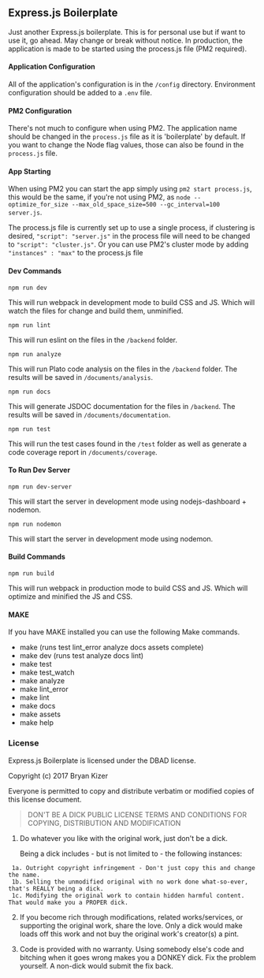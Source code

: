 ## Express.js Boilerplate
Just another Express.js boilerplate. This is for personal use but if want to use it, go ahead. May change or break without notice.
In production, the application is made to be started using the process.js file (PM2 required).

#### Application Configuration

  All of the application's configuration is in the ```/config``` directory.
  Environment configuration should be added to a  ```.env``` file.


#### PM2 Configuration

  There's not much to configure when using PM2. The application name should be changed in the ```process.js``` file as
  it is 'boilerplate' by default. If you want to change the Node flag values, those can also be found in the ```process.js``` file.


#### App Starting

  When using PM2 you can start the app simply using ```pm2 start process.js```, this would be the same, if you're not using PM2, as
  ```node --optimize_for_size --max_old_space_size=500 --gc_interval=100 server.js```.

  The process.js file is currently set up to use a single process, if clustering is desired, ```"script": "server.js"``` in the process file
  will need to be changed to ```"script": "cluster.js"```. Or you can use PM2's cluster mode by adding ```"instances" : "max"```
  to the process.js file

#### Dev Commands

  ```npm run dev```

  This will run webpack in development mode to build CSS and JS. Which will watch the files for change and build them, unminified.

  ```npm run lint```

  This will run eslint on the files in the ```/backend``` folder.

  ```npm run analyze```

  This will run Plato code analysis on the files in the ```/backend``` folder. The results will be saved in ```/documents/analysis```.

  ```npm run docs```

  This will generate JSDOC documentation for the files in ```/backend```. The results will be saved in ```/documents/documentation```.

  ```npm run test```

  This will run the test cases found in the ```/test``` folder as well as generate a code coverage report in ```/documents/coverage```.


#### To Run Dev Server

  ```npm run dev-server```

  This will start the server in development mode using nodejs-dashboard + nodemon.

  ```npm run nodemon```

  This will start the server in development mode using nodemon.


#### Build Commands

  ```npm run build```

  This will run webpack in production mode to build CSS and JS. Which will optimize and minified the JS and CSS.


#### MAKE

  If you have MAKE installed you can use the following Make commands.

  * make (runs test lint_error analyze docs assets complete)
  * make dev (runs test analyze docs lint)
  * make test
  * make test_watch
  * make analyze
  * make lint_error
  * make lint
  * make docs
  * make assets
  * make help


### License

  Express.js Boilerplate is licensed under the DBAD license.

  Copyright (c) 2017 Bryan Kizer

   Everyone is permitted to copy and distribute verbatim or modified
   copies of this license document.

  > DON'T BE A DICK PUBLIC LICENSE
  > TERMS AND CONDITIONS FOR COPYING, DISTRIBUTION AND MODIFICATION

   1. Do whatever you like with the original work, just don't be a dick.

       Being a dick includes - but is not limited to - the following instances:

     1a. Outright copyright infringement - Don't just copy this and change the name.  
     1b. Selling the unmodified original with no work done what-so-ever, that's REALLY being a dick.  
     1c. Modifying the original work to contain hidden harmful content. That would make you a PROPER dick.  

   2. If you become rich through modifications, related works/services, or supporting the original work,
   share the love. Only a dick would make loads off this work and not buy the original work's
   creator(s) a pint.

   3. Code is provided with no warranty. Using somebody else's code and bitching when it goes wrong makes
   you a DONKEY dick. Fix the problem yourself. A non-dick would submit the fix back.
